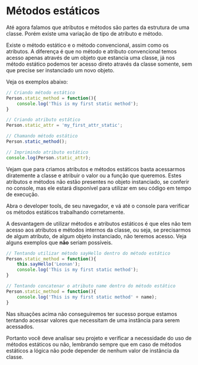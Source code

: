# Métodos estáticos

Até agora falamos que atributos e métodos são partes da estrutura de uma classe. Porém existe uma variação de tipo de atributo e método.

Existe o método estático e o método convencional, assim como os atributos. A diferença é que no método e atributo convencional temos acesso apenas através de um objeto que estancia uma classe, já nos método estático podemos ter acesso direto através da classe somente, sem que precise ser instanciado um novo objeto.

Veja os exemplos abaixo:

```js
// Criando método estático
Person.static_method = function(){
    console.log('This is my first static method');
}

// Criando atributo estático
Person.static_attr = 'my_first_attr_static';

// Chamando método estático
Person.static_method();

// Imprimindo atributo estático
console.log(Person.static_attr);
```

Vejam que para criamos atributos e métodos estáticos basta acessarmos diratemente a classe e atribuir o valor ou a função que queremos. Estes atributos e métodos não estão presentes no objeto instanciado, se conferir no console, mas ele estará disponível para utilizar em seu código em tempo de execução.

Abra o developer tools, de seu navegador, e vá até o console para verificar os métodos estáticos trabalhando corretamente.

A desvantagem de utilizar métodos e atributos estáticos é que eles não tem acesso aos atributos e métodos internos da classe, ou seja, se precisarmos de algum atributo, de algum objeto instanciado, não teremos acesso. Veja alguns exemplos que **não** seriam possíveis.

```js
// Tentando utilizar método sayHello dentro do método estático
Person.static_method = function(){
    this.sayHello('Leonan');
    console.log('This is my first static method');
}

// Tentando concatenar o atributo name dentro do método estático
Person.static_method = function(){
    console.log('This is my first static method' + name);
}
```

Nas situações acima não conseguiremos ter sucesso porque estamos tentando acessar valores que necessitam de uma instância para serem acessados.

Portanto você deve analisar seu projeto e verificar a necessidade do uso de métodos estáticos ou não, lembrando sempre que em caso de métodos estáticos a lógica não pode depender de nenhum valor de instância da classe.